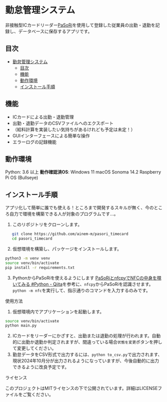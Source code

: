 # 勤怠管理システム
非接触型ICカードリーダー[PaSoRi](https://www.sony.co.jp/Products/felica/business/products/reader/comparison.html)を使用して登録した従業員の出勤・退勤を記録し、データベースに保存するアプリです。



## 目次

- [勤怠管理システム](#勤怠管理システム)
  - [目次](#目次)
  - [機能](#機能)
  - [動作環境](#動作環境)
  - [インストール手順](#インストール手順)

## 機能

- ICカードによる出勤・退勤管理
- 出勤・退勤データのCSVファイルへのエクスポート
- （給料計算を実装したい気持ちがあるけれども予定は未定！）
- GUIインターフェースによる簡単な操作
- エラーログの記録機能

## 動作環境
Python: 3.6 以上
**動作確認済OS**:
Windows 11
macOS Sonoma 14.2
Raspberry Pi OS (Bullseye)

## インストール手順
アプリ化して簡単に誰でも使える！ところまで開発するスキルが無く、今のところ自力で環境を構築できる人が対象のプログラムです…。
1. このリポジトリをクローンします。

```bash
   git clone https://github.com/ainem-m/pasori_timecard
   cd pasori_timecard
```

2. 仮想環境を構築し、パッケージをインストールします。
```bash
python3 -m venv venv
source venv/bin/activate
pip install -r requirements.txt
```

3. PythonからPaSoRiを使えるようにします
[PaSoRiとnfcpyでNFCの中身を覗いてみる #Python - Qiita](https://qiita.com/h_tyokinuhata/items/2733d3c5bc126d5d4445)を参考に、`nfcpy`からPaSoRiを認識させます。
`python -m nfc`を実行して、指示通りのコマンドを入力するのみです。

使用方法

1.	仮想環境内でアプリケーションを起動します。
```bash
source venv/bin/activate
python main.py
```

2.	ICカードをリーダーにかざすと、出勤または退勤の処理が行われます。自動的に出勤か退勤か判定されますが、間違っている場合`状態を変更`ボタンを押して変更してください。
3.	勤怠データをCSV形式で出力するには、`python to_csv.py`で出力されます、現状2024年10月分が出力されるようになっていますが、今後自動的に出力できるように改良予定です。


ライセンス

このプロジェクトはMITライセンスの下で公開されています。詳細はLICENSEファイルをご覧ください。
